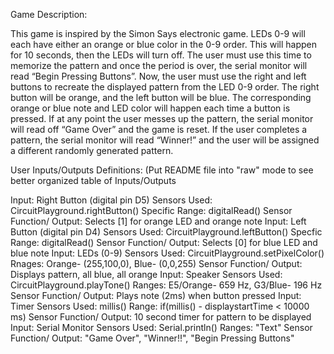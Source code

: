 Game Description: 

This game is inspired by the Simon Says electronic game. LEDs 0-9 will each have either an orange or blue color in the 0-9 order. This will happen for 10 seconds, then the LEDs will turn off. The user must use this time to memorize the pattern and once the period is over, the serial monitor will read “Begin Pressing Buttons”. Now, the user must use the right and left buttons to recreate the displayed pattern from the LED 0-9 order. The right button will be orange, and the left button will be blue. The corresponding orange or blue note and LED color will happen each time a button is pressed. If at any point the user messes up the pattern, the serial monitor will read off “Game Over” and the game is reset. If the user completes a pattern, the serial monitor will read “Winner!” and the user will be assigned a different randomly generated pattern.  


User Inputs/Outputs Definitions: (Put README file into "raw" mode to see better organized table of Inputs/Outputs

  Input: Right Button (digital pin D5)
    Sensors Used: CircuitPlayground.rightButton()
    Specific Range: digitalRead()
    Sensor Function/ Output: Selects [1] for orange LED and orange note
  Input: Left Button (digital pin D4)
    Sensors Used: CircuitPlayground.leftButton()
    Specfic Range: digitalRead()
    Sensor Function/ Output: Selects [0] for blue LED and blue note
  Input: LEDs (0-9)
    Sensors Used: CircuitPlayground.setPixelColor()
    Rnages: Orange- (255,100,0), Blue- (0,0,255)
    Sensor Function/ Output: Displays pattern, all blue, all orange
  Input: Speaker
    Sensors Used: CircuitPlayground.playTone()
    Ranges: E5/Orange- 659 Hz, G3/Blue- 196 Hz
    Sensor Function/ Output: Plays note (2ms) when button pressed
  Input: Timer
    Sensors Used: millis()
    Range: if(millis() - displaystartTime < 10000 ms)
    Sensor Function/ Output: 10 second timer for pattern to be displayed
  Input: Serial Monitor
    Sensors Used: Serial.println()
    Ranges: "Text"
    Sensor Function/ Output: "Game Over", "Winner!!", "Begin Pressing Buttons"
